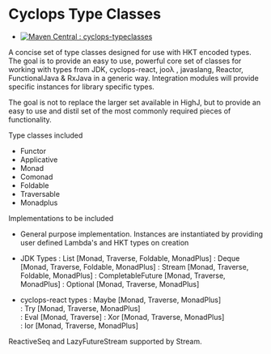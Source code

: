 # Cyclops Type Classes


* [![Maven Central : cyclops-typeclasses](https://maven-badges.herokuapp.com/maven-central/com.aol.cyclops/cyclops-typeclasses/badge.svg)](https://maven-badges.herokuapp.com/maven-central/com.aol.cyclops/cyclops-typeclasses)


A concise set of type classes designed for use with HKT encoded types. The goal is to provide an easy to use, powerful core set of classes for working with types from JDK, cyclops-react, jooλ , javaslang, Reactor, FunctionalJava & RxJava in a generic way. Integration modules will provide specific instances for library specific types.

The goal is not to replace the larger set available in HighJ, but to provide an easy to use and distil set of the most commonly required pieces of functionality.


Type classes included

* Functor
* Applicative
* Monad
* Comonad
* Foldable
* Traversable
* Monadplus

Implementations to be included

* General purpose implementation. Instances are instantiated by providing user defined Lambda's and HKT types on creation

* JDK Types : List [Monad, Traverse, Foldable, MonadPlus]
			: Deque [Monad, Traverse, Foldable, MonadPlus]
			: Stream [Monad, Traverse, Foldable, MonadPlus]
			: CompletableFuture [Monad, Traverse, MonadPlus]
			: Optional [Monad, Traverse, MonadPlus]
           
            
* cyclops-react types  : Maybe [Monad, Traverse,  MonadPlus]   
                       : Try [Monad, Traverse,  MonadPlus]  
                       : Eval [Monad, Traverse]
				       : Xor [Monad, Traverse, MonadPlus]   
				       : Ior [Monad, Traverse, MonadPlus]   

ReactiveSeq and LazyFutureStream supported by Stream.                                
            
            
